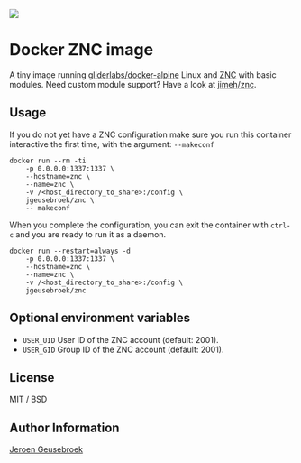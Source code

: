 [![](https://images.microbadger.com/badges/image/jgeusebroek/znc.svg)](https://microbadger.com/images/jgeusebroek/znc "Get your own image badge on microbadger.com")
# Docker ZNC image

A tiny image running [gliderlabs/docker-alpine](https://github.com/gliderlabs/docker-alpine) Linux and [ZNC](http://wiki.znc.in/ZNC) with basic modules.
Need custom module support? Have a look at [jimeh/znc](https://github.com/jimeh/docker-znc).

## Usage

If you do not yet have a ZNC configuration make sure you run this container interactive the first time, with the argument: `--makeconf`

	docker run --rm -ti
		-p 0.0.0.0:1337:1337 \
		--hostname=znc \
		--name=znc \
		-v /<host_directory_to_share>:/config \
		jgeusebroek/znc \
		-- makeconf

When you complete the configuration, you can exit the container with `ctrl-c` and you are ready to run it as a daemon.

	docker run --restart=always -d
		-p 0.0.0.0:1337:1337 \
		--hostname=znc \
		--name=znc \
		-v /<host_directory_to_share>:/config \
		jgeusebroek/znc

## Optional environment variables

* `USER_UID` User ID of the ZNC account (default: 2001).
* `USER_GID` Group ID of the ZNC account (default: 2001).

## License

MIT / BSD

## Author Information

[Jeroen Geusebroek](http://jeroengeusebroek.nl/)
